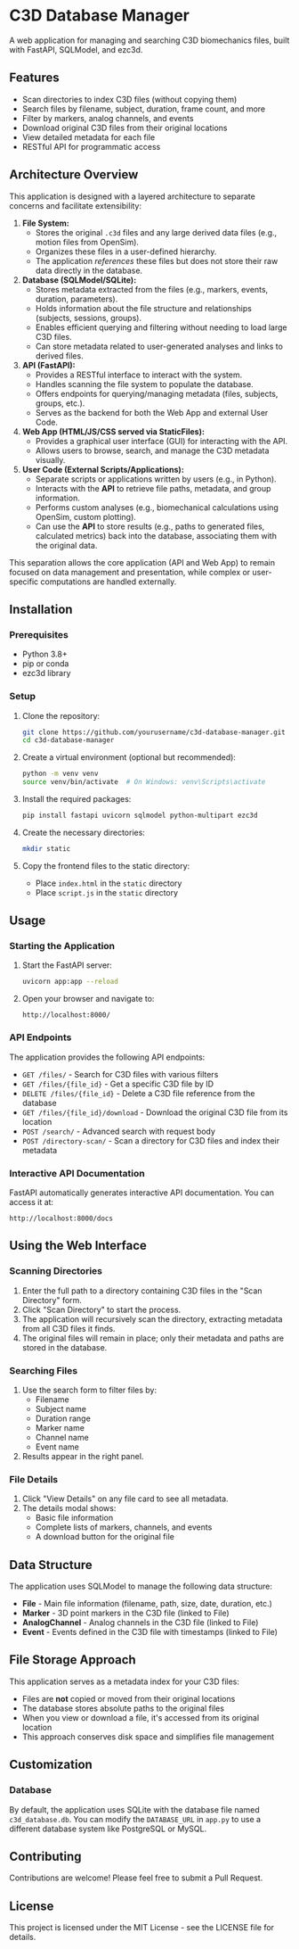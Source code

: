 # C3D Database Manager

A web application for managing and searching C3D biomechanics files, built with FastAPI, SQLModel, and ezc3d.

## Features

- Scan directories to index C3D files (without copying them)
- Search files by filename, subject, duration, frame count, and more
- Filter by markers, analog channels, and events
- Download original C3D files from their original locations
- View detailed metadata for each file
- RESTful API for programmatic access

## Architecture Overview

This application is designed with a layered architecture to separate concerns and facilitate extensibility:

1.  **File System:**
    *   Stores the original `.c3d` files and any large derived data files (e.g., motion files from OpenSim).
    *   Organizes these files in a user-defined hierarchy.
    *   The application *references* these files but does not store their raw data directly in the database.
2.  **Database (SQLModel/SQLite):**
    *   Stores metadata extracted from the files (e.g., markers, events, duration, parameters).
    *   Holds information about the file structure and relationships (subjects, sessions, groups).
    *   Enables efficient querying and filtering without needing to load large C3D files.
    *   Can store metadata related to user-generated analyses and links to derived files.
3.  **API (FastAPI):**
    *   Provides a RESTful interface to interact with the system.
    *   Handles scanning the file system to populate the database.
    *   Offers endpoints for querying/managing metadata (files, subjects, groups, etc.).
    *   Serves as the backend for both the Web App and external User Code.
4.  **Web App (HTML/JS/CSS served via StaticFiles):**
    *   Provides a graphical user interface (GUI) for interacting with the API.
    *   Allows users to browse, search, and manage the C3D metadata visually.
5.  **User Code (External Scripts/Applications):**
    *   Separate scripts or applications written by users (e.g., in Python).
    *   Interacts with the **API** to retrieve file paths, metadata, and group information.
    *   Performs custom analyses (e.g., biomechanical calculations using OpenSim, custom plotting).
    *   Can use the **API** to store results (e.g., paths to generated files, calculated metrics) back into the database, associating them with the original data.

This separation allows the core application (API and Web App) to remain focused on data management and presentation, while complex or user-specific computations are handled externally.

## Installation

### Prerequisites

- Python 3.8+
- pip or conda
- ezc3d library

### Setup

1. Clone the repository:
   ```bash
   git clone https://github.com/yourusername/c3d-database-manager.git
   cd c3d-database-manager
   ```

2. Create a virtual environment (optional but recommended):
   ```bash
   python -m venv venv
   source venv/bin/activate  # On Windows: venv\Scripts\activate
   ```

3. Install the required packages:
   ```bash
   pip install fastapi uvicorn sqlmodel python-multipart ezc3d
   ```

4. Create the necessary directories:
   ```bash
   mkdir static
   ```

5. Copy the frontend files to the static directory:
   - Place `index.html` in the `static` directory
   - Place `script.js` in the `static` directory

## Usage

### Starting the Application

1. Start the FastAPI server:
   ```bash
   uvicorn app:app --reload
   ```

2. Open your browser and navigate to:
   ```
   http://localhost:8000/
   ```

### API Endpoints

The application provides the following API endpoints:

- `GET /files/` - Search for C3D files with various filters
- `GET /files/{file_id}` - Get a specific C3D file by ID
- `DELETE /files/{file_id}` - Delete a C3D file reference from the database
- `GET /files/{file_id}/download` - Download the original C3D file from its location
- `POST /search/` - Advanced search with request body
- `POST /directory-scan/` - Scan a directory for C3D files and index their metadata

### Interactive API Documentation

FastAPI automatically generates interactive API documentation. You can access it at:

```
http://localhost:8000/docs
```

## Using the Web Interface

### Scanning Directories

1. Enter the full path to a directory containing C3D files in the "Scan Directory" form.
2. Click "Scan Directory" to start the process.
3. The application will recursively scan the directory, extracting metadata from all C3D files it finds.
4. The original files will remain in place; only their metadata and paths are stored in the database.

### Searching Files

1. Use the search form to filter files by:
   - Filename
   - Subject name
   - Duration range
   - Marker name
   - Channel name
   - Event name
2. Results appear in the right panel.

### File Details

1. Click "View Details" on any file card to see all metadata.
2. The details modal shows:
   - Basic file information
   - Complete lists of markers, channels, and events
   - A download button for the original file

## Data Structure

The application uses SQLModel to manage the following data structure:

- **File** - Main file information (filename, path, size, date, duration, etc.)
- **Marker** - 3D point markers in the C3D file (linked to File)
- **AnalogChannel** - Analog channels in the C3D file (linked to File)
- **Event** - Events defined in the C3D file with timestamps (linked to File)

## File Storage Approach

This application serves as a metadata index for your C3D files:
- Files are **not** copied or moved from their original locations
- The database stores absolute paths to the original files
- When you view or download a file, it's accessed from its original location
- This approach conserves disk space and simplifies file management

## Customization

### Database

By default, the application uses SQLite with the database file named `c3d_database.db`. You can modify the `DATABASE_URL` in `app.py` to use a different database system like PostgreSQL or MySQL.

## Contributing

Contributions are welcome! Please feel free to submit a Pull Request.

## License

This project is licensed under the MIT License - see the LICENSE file for details.